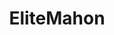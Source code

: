 ---
title: EliteMahon
crosslinks:
- EliteDangerous
- EliteAlliance
- EliteCG
- Elite_Dangerous
- UnexpectedHamilton
---